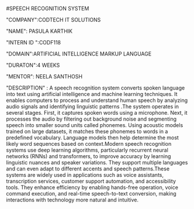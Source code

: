 #SPEECH RECOGNITION SYSTEM

"COMPANY":CODTECH IT SOLUTIONS

"NAME": PASULA KARTHIK

"INTERN ID ":CODF118

"DOMAIN":ARTIFICIAL INTELLIGENCE MARKUP LANGUAGE

"DURATON":4 WEEKS

"MENTOR": NEELA SANTHOSH

"DESCRIPTION" : A speech recognition system converts spoken language into text using artificial intelligence and machine learning techniques. It enables computers to process and understand human speech by analyzing audio signals and identifying linguistic patterns .The system operates in several stages. First, it captures spoken words using a microphone. Next, it processes the audio by filtering out background noise and segmenting speech into smaller sound units called phonemes. Using acoustic models trained on large datasets, it matches these phonemes to words in a predefined vocabulary. Language models then help determine the most likely word sequences based on context.Modern speech recognition systems use deep learning algorithms, particularly recurrent neural networks (RNNs) and transformers, to improve accuracy by learning linguistic nuances and speaker variations. They support multiple languages and can even adapt to different accents and speech patterns.These systems are widely used in applications such as voice assistants, transcription services, customer support automation, and accessibility tools. They enhance efficiency by enabling hands-free operation, voice command execution, and real-time speech-to-text conversion, making interactions with technology more natural and intuitive.
